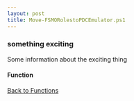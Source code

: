 ```yaml
---
layout: post
title: Move-FSMORolestoPDCEmulator.ps1
---
```


### something exciting

Some information about the exciting thing

#### Function

<script async src="https://gist-it.appspot.com/github.com/BanterBoy/scripts-blog/blob/master/PowerShell/functions/activeDirectory/Move-FSMORolestoPDCEmulator.ps1"></script>

<a href="/menu/_pages/functions.html">Back to Functions</a>
